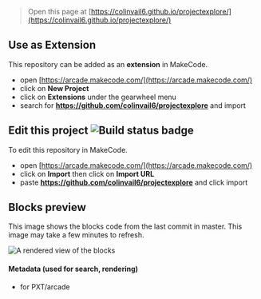  


> Open this page at [https://colinvail6.github.io/projectexplore/](https://colinvail6.github.io/projectexplore/)

## Use as Extension

This repository can be added as an **extension** in MakeCode.

* open [https://arcade.makecode.com/](https://arcade.makecode.com/)
* click on **New Project**
* click on **Extensions** under the gearwheel menu
* search for **https://github.com/colinvail6/projectexplore** and import

## Edit this project ![Build status badge](https://github.com/colinvail6/projectexplore/workflows/MakeCode/badge.svg)

To edit this repository in MakeCode.

* open [https://arcade.makecode.com/](https://arcade.makecode.com/)
* click on **Import** then click on **Import URL**
* paste **https://github.com/colinvail6/projectexplore** and click import

## Blocks preview

This image shows the blocks code from the last commit in master.
This image may take a few minutes to refresh.

![A rendered view of the blocks](https://github.com/colinvail6/projectexplore/raw/master/.github/makecode/blocks.png)

#### Metadata (used for search, rendering)

* for PXT/arcade
<script src="https://makecode.com/gh-pages-embed.js"></script><script>makeCodeRender("{{ site.makecode.home_url }}", "{{ site.github.owner_name }}/{{ site.github.repository_name }}");</script>
